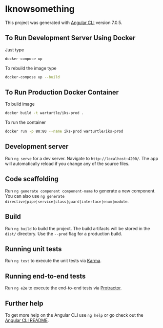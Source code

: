 # Iknowsomething

This project was generated with [Angular CLI](https://github.com/angular/angular-cli) version 7.0.5.


## To Run Development Server Using Docker
Just type
```bash
docker-compose up
```

To rebuild the image type
```bash
docker-compose up --build
```

## To Run Production Docker Container
To build image
```bash
docker build -t warturtle/iks-prod .
```

To run the container
```bash
docker run -p 80:80 --name iks-prod warturtle/iks-prod
```
## Development server

Run `ng serve` for a dev server. Navigate to `http://localhost:4200/`. The app will automatically reload if you change any of the source files.

## Code scaffolding

Run `ng generate component component-name` to generate a new component. You can also use `ng generate directive|pipe|service|class|guard|interface|enum|module`.

## Build

Run `ng build` to build the project. The build artifacts will be stored in the `dist/` directory. Use the `--prod` flag for a production build.

## Running unit tests

Run `ng test` to execute the unit tests via [Karma](https://karma-runner.github.io).

## Running end-to-end tests

Run `ng e2e` to execute the end-to-end tests via [Protractor](http://www.protractortest.org/).

## Further help

To get more help on the Angular CLI use `ng help` or go check out the [Angular CLI README](https://github.com/angular/angular-cli/blob/master/README.md).
